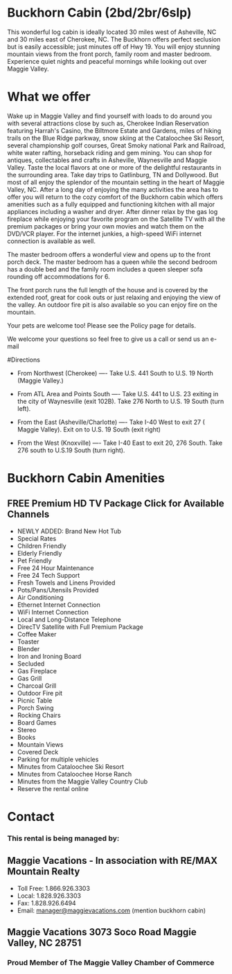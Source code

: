 # Buckhorn Cabin (2bd/2br/6slp)
This wonderful log cabin is ideally located 30 miles west of Asheville, NC and 30 miles east of Cherokee, NC. The Buckhorn offers perfect seclusion but is easily accessible; just minutes off of Hwy 19. You will enjoy stunning mountain views from the front porch, family room and master bedroom. Experience quiet nights and peaceful mornings while looking out over Maggie Valley.



# What we offer
Wake up in Maggie Valley and find yourself with loads to do around you with several attractions close by such as, Cherokee Indian Reservation featuring Harrah's Casino, the Biltmore Estate and Gardens, miles of hiking trails on the Blue Ridge parkway, snow skiing at the Cataloochee Ski Resort, several championship golf courses, Great Smoky national Park and Railroad, white water rafting, horseback riding and gem mining. You can shop for antiques, collectables and crafts in Asheville, Waynesville and Maggie Valley. Taste the local flavors at one or more of the delightful restaurants in the surrounding area. Take day trips to Gatlinburg, TN and Dollywood. 
But most of all enjoy the splendor of the mountain setting in the heart of Maggie Valley, NC.
After a long day of enjoying the many activities the area has to offer you will return to the cozy comfort of the Buckhorn cabin which offers amenities such as a fully equipped and functioning kitchen with all major appliances including a washer and dryer. After dinner relax by the gas log fireplace while enjoying your favorite program on the Satellite TV with all the premium packages or bring your own movies and watch them on the DVD/VCR player. For the internet junkies, a high-speed WiFi internet connection is available as well.

The master bedroom offers a wonderful view and opens up to the front porch deck. The master bedroom has a queen while the second bedroom has a double bed and the family room includes a queen sleeper sofa rounding off accommodations for 6.

The front porch runs the full length of the house and is covered by the extended roof, great for cook outs or just relaxing and enjoying the view of the valley. An outdoor fire pit is also available so you can enjoy fire on the mountain.

Your pets are welcome too! Please see the Policy page for details.

We welcome your questions so feel free to give us a call or send us an e-mail



#Directions
- From Northwest (Cherokee)
—- Take U.S. 441 South to U.S. 19 North (Maggie Valley.)

- From ATL Area and Points South
—- Take U.S. 441 to U.S. 23 exiting in the city of Waynesville (exit 102B). Take 276 North to U.S. 19 South (turn left).

- From the East (Asheville/Charlotte)
—- Take I-40 West to exit 27 ( Maggie Valley). Exit on to U.S. 19 South (exit right)

- From the West (Knoxville)
—- Take I-40 East to exit 20, 276 South. Take 276 south to U.S.19 South (turn right).



# Buckhorn Cabin Amenities

## FREE Premium HD TV Package Click for Available Channels
 
- NEWLY ADDED: Brand New Hot Tub
- Special Rates
- Children Friendly
- Elderly Friendly
- Pet Friendly
- Free 24 Hour Maintenance
- Free 24 Tech Support
- Fresh Towels and Linens Provided
- Pots/Pans/Utensils Provided
- Air Conditioning
- Ethernet Internet Connection
- WiFi Internet Connection
- Local and Long-Distance Telephone
- DirecTV Satellite with Full Premium Package
- Coffee Maker
- Toaster
- Blender
- Iron and Ironing Board
- Secluded
- Gas Fireplace
- Gas Grill
- Charcoal Grill
- Outdoor Fire pit
- Picnic Table
- Porch Swing
- Rocking Chairs
- Board Games
- Stereo
- Books
- Mountain Views
- Covered Deck
- Parking for multiple vehicles
- Minutes from Cataloochee Ski Resort
- Minutes from Cataloochee Horse Ranch
- Minutes from the Maggie Valley Country Club
- Reserve the rental online



# Contact
### This rental is being managed by: 
## Maggie Vacations - In association with RE/MAX Mountain Realty
 	 
- Toll Free:	1.866.926.3303
- Local:		1.828.926.3303
- Fax:		1.828.926.6494
- Email:		manager@maggievacations.com (mention buckhorn cabin)
 	 
## Maggie Vacations 3073 Soco Road Maggie Valley, NC 28751
### Proud Member of The Maggie Valley Chamber of Commerce